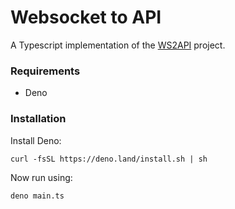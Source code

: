 # Websocket to API

A Typescript implementation of the [WS2API](https://github.com/mevdschee/ws2api)
project.

### Requirements

- Deno

### Installation

Install Deno:

    curl -fsSL https://deno.land/install.sh | sh

Now run using:

    deno main.ts
